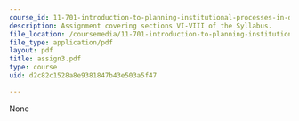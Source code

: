 ```yaml
---
course_id: 11-701-introduction-to-planning-institutional-processes-in-developing-countries-fall-2003
description: Assignment covering sections VI-VIII of the Syllabus.
file_location: /coursemedia/11-701-introduction-to-planning-institutional-processes-in-developing-countries-fall-2003/d2c82c1528a8e9381847b43e503a5f47_assign3.pdf
file_type: application/pdf
layout: pdf
title: assign3.pdf
type: course
uid: d2c82c1528a8e9381847b43e503a5f47

---
```

None